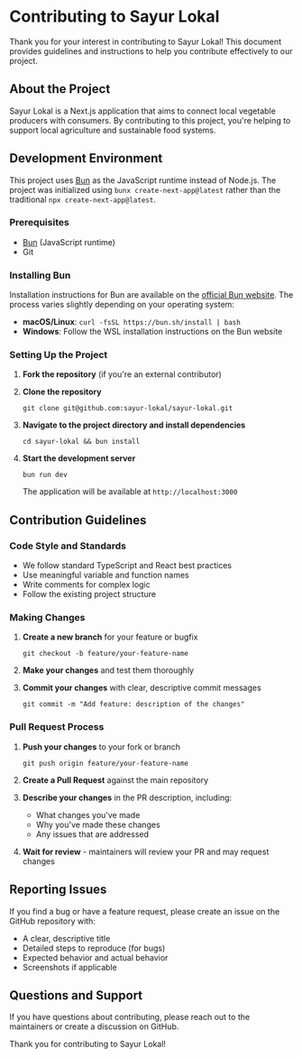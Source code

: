 # Contributing to Sayur Lokal

Thank you for your interest in contributing to Sayur Lokal! This document provides guidelines and instructions to help you contribute effectively to our project.

## About the Project

Sayur Lokal is a Next.js application that aims to connect local vegetable producers with consumers. By contributing to this project, you're helping to support local agriculture and sustainable food systems.

## Development Environment

This project uses [Bun](https://bun.sh/) as the JavaScript runtime instead of Node.js. The project was initialized using `bunx create-next-app@latest` rather than the traditional `npx create-next-app@latest`.

### Prerequisites

- [Bun](https://bun.sh/) (JavaScript runtime)
- Git

### Installing Bun

Installation instructions for Bun are available on the [official Bun website](https://bun.sh/). The process varies slightly depending on your operating system:

- **macOS/Linux**: `curl -fsSL https://bun.sh/install | bash`
- **Windows**: Follow the WSL installation instructions on the Bun website

### Setting Up the Project

1. **Fork the repository** (if you're an external contributor)

2. **Clone the repository**
   ```shell
   git clone git@github.com:sayur-lokal/sayur-lokal.git
   ```

3. **Navigate to the project directory and install dependencies**
   ```shell
   cd sayur-lokal && bun install
   ```

4. **Start the development server**
   ```shell
   bun run dev
   ```
   The application will be available at `http://localhost:3000`

## Contribution Guidelines

### Code Style and Standards

- We follow standard TypeScript and React best practices
- Use meaningful variable and function names
- Write comments for complex logic
- Follow the existing project structure

### Making Changes

1. **Create a new branch** for your feature or bugfix
   ```shell
   git checkout -b feature/your-feature-name
   ```

2. **Make your changes** and test them thoroughly

3. **Commit your changes** with clear, descriptive commit messages
   ```shell
   git commit -m "Add feature: description of the changes"
   ```

### Pull Request Process

1. **Push your changes** to your fork or branch
   ```shell
   git push origin feature/your-feature-name
   ```

2. **Create a Pull Request** against the main repository

3. **Describe your changes** in the PR description, including:
   - What changes you've made
   - Why you've made these changes
   - Any issues that are addressed

4. **Wait for review** - maintainers will review your PR and may request changes

## Reporting Issues

If you find a bug or have a feature request, please create an issue on the GitHub repository with:

- A clear, descriptive title
- Detailed steps to reproduce (for bugs)
- Expected behavior and actual behavior
- Screenshots if applicable

## Questions and Support

If you have questions about contributing, please reach out to the maintainers or create a discussion on GitHub.

Thank you for contributing to Sayur Lokal!